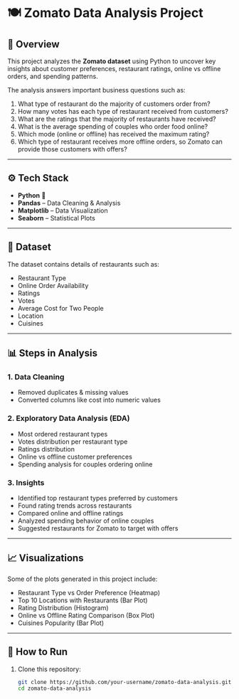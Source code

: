 # 🍽️ Zomato Data Analysis Project  

## 📌 Overview  
This project analyzes the **Zomato dataset** using Python to uncover key insights about customer preferences, restaurant ratings, online vs offline orders, and spending patterns.  

The analysis answers important business questions such as:  
1. What type of restaurant do the majority of customers order from?  
2. How many votes has each type of restaurant received from customers?  
3. What are the ratings that the majority of restaurants have received?  
4. What is the average spending of couples who order food online?  
5. Which mode (online or offline) has received the maximum rating?  
6. Which type of restaurant receives more offline orders, so Zomato can provide those customers with offers?  

---

## ⚙️ Tech Stack  
- **Python** 🐍  
- **Pandas** – Data Cleaning & Analysis  
- **Matplotlib** – Data Visualization  
- **Seaborn** – Statistical Plots  

---

## 📂 Dataset  
The dataset contains details of restaurants such as:  
- Restaurant Type  
- Online Order Availability  
- Ratings  
- Votes  
- Average Cost for Two People  
- Location  
- Cuisines  

---

## 📊 Steps in Analysis  

### 1. Data Cleaning  
- Removed duplicates & missing values  
- Converted columns like cost into numeric values  

### 2. Exploratory Data Analysis (EDA)  
- Most ordered restaurant types  
- Votes distribution per restaurant type  
- Ratings distribution  
- Online vs offline customer preferences  
- Spending analysis for couples ordering online  

### 3. Insights  
- Identified top restaurant types preferred by customers  
- Found rating trends across restaurants  
- Compared online and offline ratings  
- Analyzed spending behavior of online couples  
- Suggested restaurants for Zomato to target with offers  

---

## 📈 Visualizations  
Some of the plots generated in this project include:  
- Restaurant Type vs Order Preference (Heatmap)  
- Top 10 Locations with Restaurants (Bar Plot)  
- Rating Distribution (Histogram)  
- Online vs Offline Rating Comparison (Box Plot)  
- Cuisines Popularity (Bar Plot)  

---

## 🚀 How to Run  
1. Clone this repository:  
   ```bash
   git clone https://github.com/your-username/zomato-data-analysis.git
   cd zomato-data-analysis
